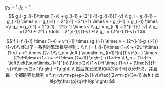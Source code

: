$g_0=1,f_0=1$
$$
g_i=g_{i-1}\times (1-v) + g_{i-1} + (2^{i-1}-g_{i-1})(1-v) \\
g_i = g_{i-1} - g_{i-1} \times v + g_{i-1} + 2^{i-1} - 2^{i-1} \times v - g_{i-1} + g_{i-1} \times v\\
g_i = g_{i-1} + 2^{i-1} - 2^{i-1} \times v \\
g_i = g_{i-1} + 2^{i-1}(1- v) \\
g_i = (2^0 + 2^1 + \dots + 2^{n-1})(1-v) +1\\
g_i = (2^n-1)(1-v)+1
$$

$$
f_i=f_{i-1} \times (1-v) + v^{i-1} \times (g_{i-1} \times v + (2^{i-1}-g_{i-1})(1-v))\\
经过了一系列的繁琐推导得到：\\
f_i = f_{i-1}\times (1-v) + (2v)^i\times (1-v) + v^i \times (2v-1)\\
f_n = \left ( \sum\limits_{i=1}^{n}(1-v)^{n-i} \times [(2v)^i\times (1-v) + v^i \times (2v-1)] \right ) +(1-v)^n \\
f_n = (1-v)^n \left(\left(\sum\limits_{i=1}^{n} (\frac{2v}{1-v})^i \times (1-v) + (\frac{v}{1-v})^i\times(2v-1)\right) +1\right) \\
然后就发现求和中的两个可以分开求，并且每一个都是等比数列 \\
f_n=v(v^n+p)+p+2v(1-v)\frac{(2v)^n-p}{3v-1} \left ( 此处p为\frac{p}{q}中的p \right)
$$
